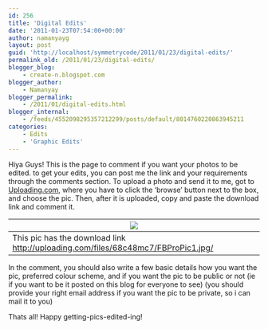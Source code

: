 ```yaml
---
id: 256
title: 'Digital Edits'
date: '2011-01-23T07:54:00+00:00'
author: namanyayg
layout: post
guid: 'http://localhost/symmetrycode/2011/01/23/digital-edits/'
permalink_old: /2011/01/23/digital-edits/
blogger_blog:
    - create-n.blogspot.com
blogger_author:
    - Namanyay
blogger_permalink:
    - /2011/01/digital-edits.html
blogger_internal:
    - /feeds/4552098295357212299/posts/default/8014760220863945211
categories:
    - Edits
    - 'Graphic Edits'
---
```


Hiya Guys! This is the page to comment if you want your photos to be edited. to get your edits, you can post me the link and your requirements through the comments section. To upload a photo and send it to me, got to [Uploading.com](http://uploading.com/), where you have to click the ‘browse’ button next to the box, and choose the pic. Then, after it is uploaded, copy and paste the download link and comment it.

| [![](http://2.bp.blogspot.com/_akSdBK060xA/TTq1rx2i-bI/AAAAAAAAADE/RIFL_BYmrqk/s1600/FBProPic1.jpg)](http://2.bp.blogspot.com/_akSdBK060xA/TTq1rx2i-bI/AAAAAAAAADE/RIFL_BYmrqk/s1600/FBProPic1.jpg) |
|---|
| This pic has the download link <http://uploading.com/files/68c48mc7/FBProPic1.jpg/> |  |

In the comment, you should also write a few basic details how you want the pic, preferred colour scheme, and if you want the pic to be public or not (ie if you want to be it posted on this blog for everyone to see) (you should provide your right email address if you want the pic to be private, so i can mail it to you)

Thats all! Happy getting-pics-edited-ing!